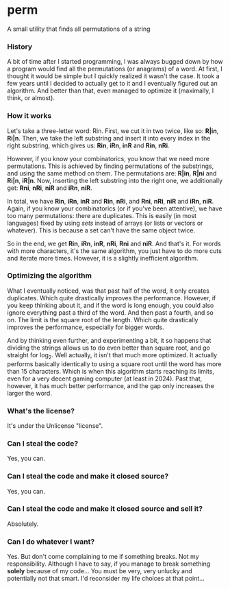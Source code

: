 # perm

A small utility that finds all permutations of a string


### History

A bit of time after I started programming, I was always bugged down by how a program would find all the permutations (or anagrams) of a word. At first, I thought
it would be simple but I quickly realized it wasn't the case. It took a few years until I decided to actually get to it and I eventually figured out an algorithm.
And better than that, even managed to optimize it (maximally, I think, or almost).


### How it works

Let's take a three-letter word: Rin. First, we cut it in two twice, like so: **R|in**, **Ri|n**. Then, we take the left substring and insert it into every
index in the right substring, which gives us: **Rin**, **iRn**, **inR** and **Rin**, **nRi**.

However, if you know your combinatorics, you know that we need more permutations. This is achieved by finding permutations of the substrings, and using the same
method on them. The permutations are: **R|in**, **R|ni** and **Ri|n**, **iR|n**. Now, inserting the left substring into the right one, we additionally get:
**Rni**, **nRi**, **niR** and **iRn**, **niR**.

In total, we have **Rin**, **iRn**, **inR** and **Rin**, **nRi**, and **Rni**, **nRi**, **niR** and **iRn**, **niR**. Again, if you know your combinatorics (or
if you've been attentive), we have too many permutations: there are duplicates. This is easily (in most languages) fixed by using *sets* instead of arrays (or
lists or vectors or whatever). This is because a set can't have the same object twice.

So in the end, we get **Rin**, **iRn**, **inR**, **nRi**, **Rni** and **niR**. And that's it. For words with more characters, it's the same algorithm, you just
have to do more cuts and iterate more times. However, it is a slightly inefficient algorithm.


### Optimizing the algorithm

What I eventually noticed, was that past half of the word, it only creates duplicates. Which quite drastically improves the performance. However, if you keep
thinking about it, and if the word is long enough, you could also ignore everything past a third of the word. And then past a fourth, and so on. The limit is
the square root of the length. Which quite drastically improves the performance, especially for bigger words.

And by thinking even further, and experimenting a bit, it so happens that dividing the strings allows us to do even better than square root, and go straight
for log<sub>2</sub>. Well actually, it isn't that much more optimized. It actually performs basically identically to using a square root until the word has
more than 15 characters. Which is when this algorithm starts reaching its limits, even for a very decent gaming computer (at least in 2024). Past that,
however, it has much better performance, and the gap only increases the larger the word.


### What's the license?

It's under the Unlicense "license".


### Can I steal the code?

Yes, you can.


### Can I steal the code and make it closed source?

Yes, you can.


### Can I steal the code and make it closed source and sell it?

Absolutely.


### Can I do whatever I want?

Yes. But don't come complaining to me if something breaks. Not my responsibility. Although I have to say, if you manage to break something **solely** because
of my code... You must be very, very unlucky and potentially not that smart. I'd reconsider my life choices at that point...
